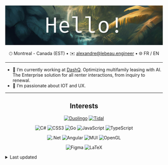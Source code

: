 <div align="center">

![Hello!](./header.jpg)

🕑︎&nbsp;Montreal&nbsp;-&nbsp;Canada (EST) •
✉️&nbsp;[alexandre@lebeau.engineer](mailto:alexandre@lebeau.engineer) •
🌐&nbsp;FR&nbsp;/&nbsp;EN

</div>

---

- 🔭 I’m currently working at
  [DashQ](https://www.linkedin.com/company/dashq/posts/?feedView=all).
  Optimizing multifamily leasing with AI. The Enterprise solution for all renter
  interactions, from inquiry to renewal.
- 🌱 I’m passionate about IOT and UX.

---

<div align="center">

## Interests

[![Duolingo](https://img.shields.io/badge/Duolingo-%234DC730.svg?style=for-the-badge&logo=Duolingo&logoColor=white)](https://www.duolingo.com/profile/lu_le_lu?via=share_profile_link)
[![Tidal](https://img.shields.io/badge/tidal-00FFFF?style=for-the-badge&logo=tidal&logoColor=black)](https://tidal.com/browse/user/193657888)

![C#](https://img.shields.io/badge/c%23-%23239120.svg?style=for-the-badge&logo=csharp&logoColor=white)
![CSS3](https://img.shields.io/badge/css3-%231572B6.svg?style=for-the-badge&logo=css3&logoColor=white)
![Go](https://img.shields.io/badge/go-%2300ADD8.svg?style=for-the-badge&logo=go&logoColor=white)
![JavaScript](https://img.shields.io/badge/javascript-%23323330.svg?style=for-the-badge&logo=javascript&logoColor=%23F7DF1E)
![TypeScript](https://img.shields.io/badge/typescript-%23007ACC.svg?style=for-the-badge&logo=typescript&logoColor=white)

![.Net](https://img.shields.io/badge/.NET-5C2D91?style=for-the-badge&logo=.net&logoColor=white)
![Angular](https://img.shields.io/badge/angular-%23DD0031.svg?style=for-the-badge&logo=angular&logoColor=white)
![MUI](https://img.shields.io/badge/MUI-%230081CB.svg?style=for-the-badge&logo=mui&logoColor=white)
![OpenGL](https://img.shields.io/badge/OpenGL-%23FFFFFF.svg?style=for-the-badge&logo=opengl)

![Figma](https://img.shields.io/badge/figma-%23F24E1E.svg?style=for-the-badge&logo=figma&logoColor=white)
![LaTeX](https://img.shields.io/badge/latex-%23008080.svg?style=for-the-badge&logo=latex&logoColor=white)

</div>
<details>
    <summary>Last updated</summary>
    Last updated: 2025-03-31 00:27
</details>
